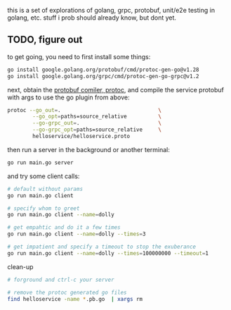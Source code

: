 
this is a set of explorations of golang, grpc, protobuf, unit/e2e testing in golang, etc. stuff i prob should already know, but dont yet.

## TODO, figure out
to get going, you need to first install some things:

```bash
go install google.golang.org/protobuf/cmd/protoc-gen-go@v1.28
go install google.golang.org/grpc/cmd/protoc-gen-go-grpc@v1.2
```

next, obtain the [protobuf comiler, protoc](https://grpc.io/docs/protoc-installation/), and compile the service protobuf with args to use the go plugin from above:

```bash
protoc --go_out=.                               \
        --go_opt=paths=source_relative          \
        --go-grpc_out=.                         \
        --go-grpc_opt=paths=source_relative     \  
        helloservice/helloservice.proto
```

then run a server in the background or another terminal:

```bash
go run main.go server
```

and try some client calls:

```bash
# default without params
go run main.go client

# specify whom to greet
go run main.go client --name=dolly

# get empahtic and do it a few times
go run main.go client --name=dolly --times=3

# get impatient and specify a timeout to stop the exuberance
go run main.go client --name=dolly --times=100000000 --timeout=1
```

clean-up

```bash
# forground and ctrl-c your server

# remove the protoc generated go files
find helloservice -name *.pb.go  | xargs rm
```




